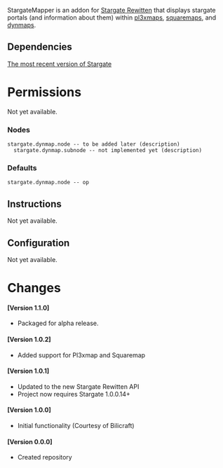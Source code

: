 StargateMapper is an addon for [Stargate Rewitten](https://sgrewitten.org) that displays stargate portals (and information about them) within [pl3xmaps](https://github.com/granny/Pl3xMap), [squaremaps](https://github.com/jpenilla/squaremap), and [dynmaps](https://github.com/webbukkit/dynmap).

## Dependencies
[The most recent version of Stargate](https:/sgrewitten.org/download)

# Permissions
Not yet available.
### Nodes
```
stargate.dynmap.node -- to be added later (description)
  stargate.dynmap.subnode -- not implemented yet (description)
```
### Defaults
```
stargate.dynmap.node -- op
```

## Instructions
Not yet available.

## Configuration
Not yet available.


# Changes
#### [Version 1.1.0]

- Packaged for alpha release.

#### [Version 1.0.2]

- Added support for Pl3xmap and Squaremap

#### [Version 1.0.1]

- Updated to the new Stargate Rewitten API
- Project now requires Stargate 1.0.0.14+

#### [Version 1.0.0]

 - Initial functionality (Courtesy of Bilicraft)

#### [Version 0.0.0]

 - Created repository

